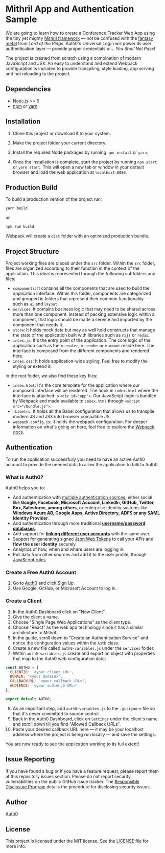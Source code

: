 # Mithril App and Authentication Sample

We are going to learn how to create a Conference Tracker Web App using the tiny yet mighty [Mithril framework](https://mithril.js.org/) &mdash; not be confused with the [fantasy metal](https://en.wikipedia.org/wiki/Mithril) from _Lord of the Rings_. Auth0's Universal Login will power its user authentication layer &mdash; provide proper credentials or... _You Shall Not Pass_! 

The project is created from scratch using a combination of modern JavaScript and JSX. An easy to understand and extend Webpack configuration is included to provide transpiling, style loading, app serving and hot reloading to the project. 

## Dependencies

* [Node.js](https://nodejs.org/en/) >= 6
* [npm](https://www.npmjs.com/) or [yarn](https://yarnpkg.com/en/)

## Installation

1. Clone this project or download it to your system.

2. Make the project folder your current directory. 

3. Install the required Node packages by running `npm install` or `yarn`.

4. Once the installation is complete, start the project by running `npm start` or `yarn start`. This will open a new tab or window in your default browser and load the web application at `localhost:8080`. 

## Production Build

To build a production version of the project run: 

```bash
yarn build
```

or

```bash
npm run build
```

Webpack will create a `dist` folder with an optimized production bundle. 

## Project Structure

Project working files are placed under the `src` folder. Within the `src` folder, files are organized according to their function in the context of the application. This ideal is represented through the following subfolders and files:

* `components`: It contains all the components that are used to build the application interface. Within this folder, components are categorized and grouped in folders that represent their common functionality &mdash; such as `ui` and `layout`. 
* `services`: It contains business logic that may need to be shared across more than one component. Instead of packing extensive logic within a component, that logic should be made a service and imported by the component that needs it.
* `store`: It holds mock data but may as well hold constructs that manage the state of the application built with libraries such as `rxjs` or `redux`. 
* `index.js`: It's the entry point of the application. The core logic of the application such as the `m.router`, `m.render` or `m.mount` reside here. The interface is composed from the different components and rendered here.
* `index.css`: It holds application-wide styling. Feel free to modify the styling or extend it.

In the root folder, we also find these key files:

* `index.html`: It's the core template for the application where our composed interface will be rendered. The hook in `index.html` where the interface is attached is `<div id="app">`. Our JavaScript logic is bundled by Webpack and made available to `index.html` through `<script src="/bundle.js">`.
* `.babelrc`: It holds all the Babel configuration that allows us to transpile modern JS and JSX into browser compatible JS. 
* `webpack.config.js`: It holds the webpack configuration. For deeper information on what's going on here, feel free to explore the [Webpack docs](https://webpack.js.org/).


## Authentication

To run the application successfully you need to have an active Auth0 account to provide the needed data to allow the application to talk to Auth0.

### What is Auth0?

Auth0 helps you to:

* Add authentication with [multiple authentication sources](https://docs.auth0.com/identityproviders), either social like **Google, Facebook, Microsoft Account, LinkedIn, GitHub, Twitter, Box, Salesforce, among others**, or enterprise identity systems like **Windows Azure AD, Google Apps, Active Directory, ADFS or any SAML Identity Provider**.
* Add authentication through more traditional **[username/password databases](https://docs.auth0.com/mysql-connection-tutorial)**.
* Add support for **[linking different user accounts](https://docs.auth0.com/link-accounts)** with the same user.
* Support for generating signed [Json Web Tokens](https://docs.auth0.com/jwt) to call your APIs and **flow the user identity** securely.
* Analytics of how, when and where users are logging in.
* Pull data from other sources and add it to the user profile, through [JavaScript rules](https://docs.auth0.com/rules).

### Create a Free Auth0 Account

1. Go to [Auth0](https://auth0.com) and click Sign Up.
2. Use Google, GitHub, or Microsoft Account to log in.


### Create a Client

1. In the Auth0 Dashboard click on "New Client".
2. Give the client a name. 
3. Choose "Single Page Web Applications" as the client type.
4. Choose "React" as the web app technology since it has a similar architecture to Mithril.
5. In the guide, scroll down to "Create an Authentication Service" and notice the configuration values within the `Auth` class. 
6. Create a new file called `auth0-variables.js` under the `services` folder. 
7. Within `auth0-variables.js` create and export an object with properties that map to the Auth0 web configuration data:

```javascript
const AUTH0 = {
  CLIENTID: '<your client id>',
  DOMAIN: '<your domain>',
  CALLBACKURL: '<your callback URL>',
  AUDIENCE: '<your audience URL>'
};

export default AUTH0;
```
8. As an important step, add `auth0-variables.js` to the `.gitignore` file so that it's never committed to source control.
9. Back in the Auth0 Dashboard, click on `Settings` under the client's name and scroll down till you find "Allowed Callback URLs". 
10. Paste your desired callback URL here &mdash; it may be your localhost address where the project is being run locally &mdash; and save the settings.

You are now ready to see the application working to its full extent!


## Issue Reporting

If you have found a bug or if you have a feature request, please report them at this repository issues section. Please do not report security vulnerabilities on the public GitHub issue tracker. The [Responsible Disclosure Program](https://auth0.com/whitehat) details the procedure for disclosing security issues.

## Author

[Auth0](auth0.com)

## License

This project is licensed under the MIT license. See the [LICENSE](LICENSE) file for more info.
